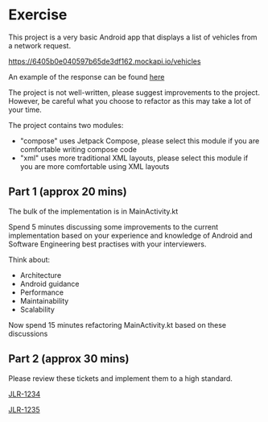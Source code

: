 # Exercise

This project is a very basic Android app that displays a list of vehicles from a network request. 

https://6405b0e040597b65de3df162.mockapi.io/vehicles

An example of the response can be found [here](response.json)

The project is not well-written, please suggest improvements to the project. However, be careful what you choose to refactor as this may take a lot of your time.

The project contains two modules:

* "compose" uses Jetpack Compose, please select this module if you are comfortable writing compose code
* "xml" uses more traditional XML layouts, please select this module if you are more comfortable using XML layouts

## Part 1 (approx 20 mins)

The bulk of the implementation is in MainActivity.kt

Spend 5 minutes discussing some improvements to the current implementation based on your experience and knowledge of Android and Software Engineering best practises with your interviewers.

Think about:
* Architecture
* Android guidance
* Performance
* Maintainability
* Scalability

Now spend 15 minutes refactoring MainActivity.kt based on these discussions

## Part 2 (approx 30 mins)

Please review these tickets and implement them to a high standard.

[JLR-1234](tickets/JLR-1234.md)

[JLR-1235](tickets/JLR-1235.md)

